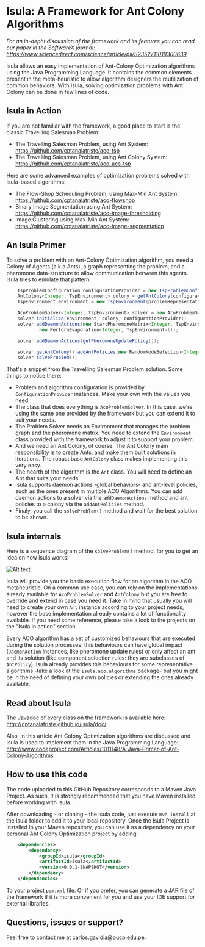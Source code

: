 # Isula: A Framework for Ant Colony Algorithms

*For an in-depht discussion of the framework and its features you can read our paper in the SoftwareX journal: https://www.sciencedirect.com/science/article/pii/S2352711019300639*

Isula allows an easy implementation of Ant-Colony Optimization algorithms using the Java Programming Language. It contains the common elements present in the meta-heuristic to allow algorithm designers the reutilization of common behaviors. With Isula, solving optimization problems with Ant Colony can be done in few lines of code.

Isula in Action
---------------
If you are not familiar with the framework, a good place to start is the classic Travelling Salesman Problem:
* The Travelling Salesman Problem, using Ant System: https://github.com/cptanalatriste/aco-tsp
* The Travelling Salesman Problem, using Ant Colony System: https://github.com/cptanalatriste/aco-acs-tsp


Here are some advanced examples of optimization problems solved with Isula-based algorithms:
* The Flow-Shop Scheduling  Problem, using Max-Min Ant System: https://github.com/cptanalatriste/aco-flowshop
* Binary Image Segmentation using Ant System: https://github.com/cptanalatriste/aco-image-thresholding
* Image Clustering using Max-Min Ant System: https://github.com/cptanalatriste/aco-image-segmentation

An Isula Primer
---------------
To solve a problem with an Ant-Colony Optimization algorithm, you need a Colony of Agents (a.k.a Ants), a graph representing the problem, and a pheromone data-structure to allow communication between this agents. Isula tries to emulate that pattern:

```java
    TspProblemConfiguration configurationProvider = new TspProblemConfiguration(problemRepresentation);
    AntColony<Integer, TspEnvironment> colony = getAntColony(configurationProvider);
    TspEnvironment environment = new TspEnvironment(problemRepresentation);

    AcoProblemSolver<Integer, TspEnvironment> solver = new AcoProblemSolver<>();
    solver.initialize(environment, colony, configurationProvider);
    solver.addDaemonActions(new StartPheromoneMatrix<Integer, TspEnvironment>(),
            new PerformEvaporation<Integer, TspEnvironment>());

    solver.addDaemonActions(getPheromoneUpdatePolicy());

    solver.getAntColony().addAntPolicies(new RandomNodeSelection<Integer, TspEnvironment>());
    solver.solveProblem();
```
That's a snippet from the Travelling Salesman Problem solution. Some things to notice there:
* Problem and algorithm configuration is provided by `ConfigurationProvider` instances. Make your own with the values you need.
* The class that does everything is `AcoProblemSolver`. In this case, we're using the same one provided by the framework but you can extend it to suit your needs.
* The Problem Solver needs an Environment that manages the problem graph and the pheromone matrix. You need to extend the `Environment` class provided with the framework to adjust it to support your problem.
* And we need an Ant Colony, of course. The Ant Colony main responsibility is to create Ants, and make them built solutions in iterations. The robust base `AntColony` class makes implementing this very easy.
* The hearth of the algorithm is the `Ant` class. You will need to define an Ant that suits your needs.
* Isula supports daemon actions -global behaviors- and ant-level policies, such as the ones present in multiple ACO Algorithms. You can add daemon actions to a solver via the `addDaemonActions` method and ant policies to a colony via the `addAntPolicies` method.
* Finaly, you call the `solveProblem()` method and wait for the best solution to be shown.

Isula internals
------------------
Here is a sequence diagram of the `solveProblem()` method, for you to get an idea on how isula works:

![Alt text](https://github.com/cptanalatriste/isula/blob/master/resources/ACO_metaheuristic.png?raw=true "Title")

Isula will provide you the basic execution flow for an algorithm in the ACO metaheuristic. On a common use case, you can rely on the implementations already available for `AcoProblemSolver` and `AntColony` but you are free to override and extend in case you need it. Take in mind that usually you will need to create your own `Ant` instance according to your project needs, however the base implementation already contains a lot of functionality available. If you need some reference, please take a look to the projects on the "Isula in action" section.

Every ACO algorithm has a set of customized behaviours that are executed during the solution processes: this behaviours can have global impact (`DaemonAction` instances, like pheromone update rules) or only affect an ant and its solution (like component selection rules: they are subclasses of `AntPolicy`). Isula already provides this behaviours for some representative algorithms -take a look at the `isula.aco.algorithms` package- but you might be in the need of defining your own policies or extending the ones already available.

Read about Isula
---------------
The Javadoc of every class on the framework is available here: http://cptanalatriste.github.io/isula/doc/

Also, in this article Ant Colony Optimization algorithms are discussed and Isula is used to implement them in the Java Programming Language: http://www.codeproject.com/Articles/1011148/A-Java-Primer-of-Ant-Colony-Algorithms


How to use this code
--------------------
The code uploaded to this GitHub Repository corresponds to a Maven Java Project. As such, it is strongly recommended that you have Maven installed before working with Isula.

After downloading - or cloning – the Isula code, just execute `mvn install` at the Isula folder to add it to your local repository. Once the Isula Project is installed in your Maven repository, you can use it as a dependency on your personal Ant Colony Optimization project by adding:

```xml
    <dependencies>
        <dependency>
            <groupId>isula</groupId>
            <artifactId>isula</artifactId>
            <version>0.0.1-SNAPSHOT</version>
        </dependency>
    </dependencies>
```
To your project `pom.xml` file. Or if you prefer, you can generate a JAR file of the framework if it is more convenient for you and use your IDE support for external libraries.

Questions, issues or support?
----------------------------
Feel free to contact me at carlos.gavidia@pucp.edu.pe.
